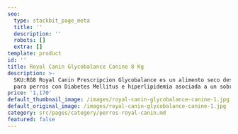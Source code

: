 ```yaml
---
seo:
  type: stackbit_page_meta
  title: ''
  description: ''
  robots: []
  extra: []
template: product
id: ''
title: Royal Canin Glycobalance Canine 8 Kg
description: >-
  SKU:RG8 Royal Canin Prescripcion Glycobalance es un alimento seco desarrollado
  para perros con Diabetes Mellitus e hiperlipidemia asociada a un sobrepeso.
price: '1,170'
default_thumbnail_image: /images/royal-canin-glycobalance-canine-1.jpg
default_original_image: /images/royal-canin-glycobalance-canine-1.jpg
category: src/pages/category/perros-royal-canin.md
featured: false
---
```

